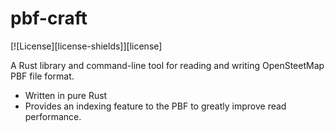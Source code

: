 # pbf-craft

<!-- [![crates.io version][crates-io-shields]][crates-io]
[![docs.rs][docs-rs-shields]][docs-rs]
[![GitHub Workflow Status][actions-shields]][actions] -->

[![License][license-shields]][license]

A Rust library and command-line tool for reading and writing OpenSteetMap PBF file format.

- Written in pure Rust
- Provides an indexing feature to the PBF to greatly improve read performance.
